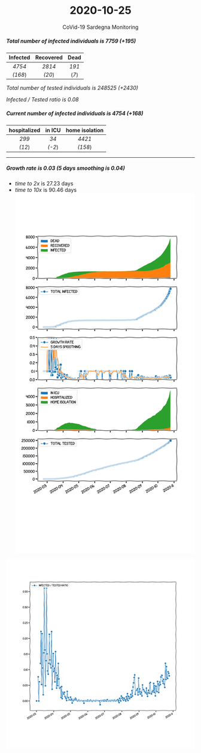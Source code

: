 <div align='center'>

# 2020-10-25
CoVid-19 Sardegna Monitoring
</div>

##### Total number of infected individuals is 7759 (+195)
Infected | Recovered | Dead
:---: | :---: | :---:
*4754* | *2814* | *191*
*(168*) | *(20*) | (*7*)

*Total number of tested individuals is 248525 (+2430)*

*Infected / Tested ratio is 0.08*
##### Current number of infected individuals is 4754 (+168)
hospitalized | in ICU | home isolation
:---: | :---: | :---:
*299* |*34* |*4421*
*(12*) |*(-2*) |*(158*)
***
##### Growth rate is 0.03 (5 days smoothing is 0.04)
- *time to 2x* is 27.23 days
- *time to 10x* is 90.46 days
![stats][stats]

![infected_normalized][infected_normalized]

[stats]: stats_Sardegna.png
[infected_normalized]: infected_normalized_Sardegna.png
